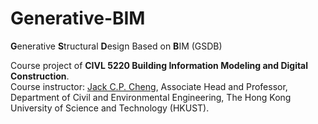 # Generative-BIM
**G**enerative **S**tructural **D**esign Based on **B**IM (GSDB)

Course project of **CIVL 5220 Building Information Modeling and Digital Construction**.  
Course instructor: [Jack C.P. Cheng](https://facultyprofiles.hkust.edu.hk/profiles.php?profile=jack-chin-pang-cheng-cejcheng), Associate Head and Professor, Department of Civil and Environmental Engineering, The Hong Kong University of Science and Technology (HKUST).

